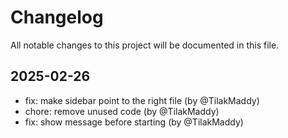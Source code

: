 # Changelog

All notable changes to this project will be documented in this file.

## 2025-02-26

* fix: make sidebar point to the right file (by @TilakMaddy)
* chore: remove unused code (by @TilakMaddy)
* fix: show message before starting (by @TilakMaddy)
